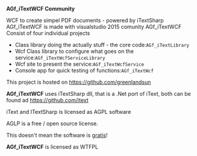 <p><strong>AGf_iTextWCF  Community</strong></p>
WCF to create simpel PDF documents - powered by iTextSharp
AGf_iTextWCF is made with visualstudio 2015 comunity
AGf_iTextWCF Consist of four individual projects 
<ul>
  <li>Class library doing the actually stuff - the core code:<code>AGf_iTextLibrary</code></li>
  <li>Wcf Class library to configure what goes on the service:<code>AGf_iTextWcfServiceLibrary</code></li>
  <li>Wcf site to present the service:<code>AGf_iTextWcfService</code></li>
  <li>Console app for quick testing of functions:<code>AGf_iTextWcf</code></li>
</ul>
<p>
  This project is hosted on
  <a href="https://girhub.com/greenlandsun">https://github.com/greenlandsun</a>
</p>
<p><strong>AGf_iTextWCF</strong> uses iTextSharp dll, that is a .Net port of iText, both can be found ad <a href="https://github.com/itext">https://github.com/itext</a></p>
<p>iText and ITextSharp is licensed as AGPL software</p>
<p>AGLP is a free / open source license.</p> 
<p>This doesn't mean the software is <a href="https://en.wikipedia.org/wiki/Gratis_versus_libre" rel="nofollow">gratis</a>!</p>
<p><strong>AGf_iTextWCF</strong> is licensed as WTFPL</p>
